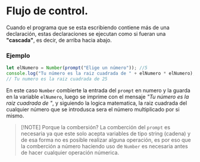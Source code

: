 # Flujo de control.
Cuando el programa que se esta escribiendo contiene más de una declaración, estas declaraciones se ejecutan como si fueran una **"cascada"**, es decir, de arriba hacia abajo.

### Ejemplo
```javascript
let elNumero = Number(prompt("Elige un número")); //5
console.log("Tu número es la raiz cuadrada de " + elNumero * elNumero);
// Tu numero es la raiz cuadrada de 25
```
En este caso `Number` combierte la entrada del `prompt` en numero y la guarda en la variable `elNumero`, luego se imprime con el mensaje _"Tu número es la raiz cuadrada de "_, y siguiendo la logica matematica, la raiz cuadrada del cualquier número que se introdusca sera el número multiplicado por si mismo.

> [!NOTE] Porque la combersión?
> La comberción del `prompt` es necesaria ya que este solo acepta variables de tipo string (cadena) y de esa forma no es posible realizar alguna operación, es por eso que la comberción a número haciendo uso de `Number` es necesaria antes de hacer cualquier operación númerica.
